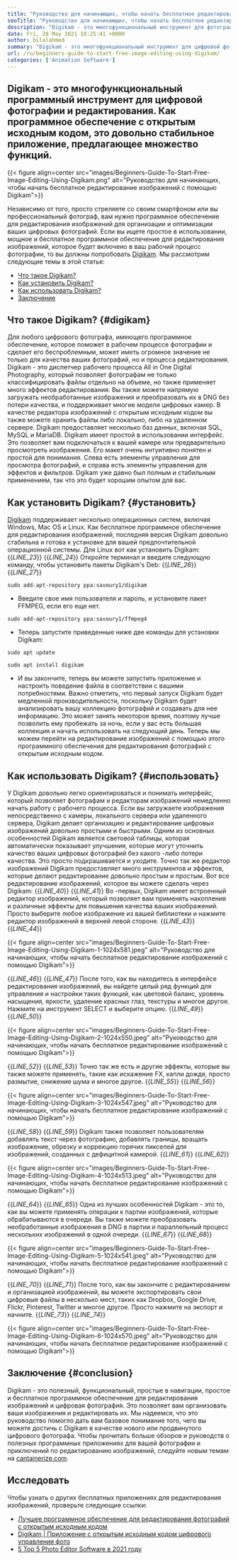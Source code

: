 ```yaml
---
title: "Руководство для начинающих, чтобы начать бесплатное редактирование изображений с помощью Digikam" 
seoTitle: "Руководство для начинающих, чтобы начать бесплатное редактирование изображений с помощью Digikam" 
description: "Digikam - это многофункциональный инструмент для фотографии и редактирования. Как программное обеспечение с открытым исходным кодом, это довольно стабильное приложение, предлагающее множество функций." 
date: Fri, 28 May 2021 19:25:41 +0000
author: bilalahmed
summary: "Digikam - это многофункциональный инструмент для цифровой фотографии и редактирования. Как программное обеспечение с открытым исходным кодом, это довольно стабильное приложение, предлагающее множество функций." 
url: /ru/beginners-guide-to-start-free-image-editing-using-digikam/
categories: ['Animation Software']
---
```


## Digikam - это многофункциональный программный инструмент для цифровой фотографии и редактирования. Как программное обеспечение с открытым исходным кодом, это довольно стабильное приложение, предлагающее множество функций.

{{< figure align=center src="images/Beginners-Guide-To-Start-Free-Image-Editing-Using-Digikam.png" alt="Руководство для начинающих, чтобы начать бесплатное редактирование изображений с помощью Digikam">}}

Независимо от того, просто стреляете со своим смартфоном или вы профессиональный фотограф, вам нужно программное обеспечение для редактирования изображений для организации и оптимизации ваших цифровых фотографий. Если вы ищете простое в использовании, мощное и бесплатное программное обеспечение для редактирования изображений, которое будет включено в ваш рабочий процесс фотографии, то вы должны попробовать [Digikam][1]. Мы рассмотрим следующие темы в этой статье:
  * [Что такое Digikam?][2]
  * [Как установить Digikam?][3]
  * [Как использовать Digikam?][4]
  * [Заключение][5]

## Что такое Digikam?   {#digikam}
Для любого цифрового фотографа, имеющего программное обеспечение, которое поможет в рабочем процессе фотографии и сделает его беспроблемным, может иметь огромное значение не только для качества ваших фотографий, но и процесса редактирования. Digikam - это диспетчер рабочего процесса All in One Digital Photography, который позволяет фотографам не только классифицировать файлы отдельно на объеме, но также применяет много эффектов редактирования. Вы также можете напрямую загружать необработанные изображения и преобразовать их в DNG без потери качества, и поддерживает многие модели цифровых камер. В качестве редактора изображений с открытым исходным кодом вы также можете хранить файлы либо локально, либо на удаленном сервере. Digikam предоставляет несколько баз данных, включая SQL, MySQL и MariaDB.
Digikam имеет простой в использовании интерфейс. Это позволяет вам подключаться к вашей камере или предварительно просмотреть изображения. Его макет очень интуитивно понятен и простой для понимания. Слева есть элементы управления для просмотра фотографий, и справа есть элементы управления для эффектов и фильтров. Dgikam уже давно был полным и стабильным применением, так что это будет хорошим опытом для вас.

## Как установить Digikam?   {#установить}
[Digikam][1] поддерживает несколько операционных систем, включая Windows, Mac OS и Linux. Как бесплатное программное обеспечение для редактирования изображений, последняя версия Digikam довольно стабильна и готова к установке для вашей предпочтительной операционной системы.
Для Linux вот как установить Digikam:
{{_LINE_23_}}
{{_LINE_24_}}
    Откройте терминал и введите следующую команду, чтобы установить пакеты Digikam's Deb:
{{_LINE_26_}}
{{_LINE_27_}}
```
sudo add-apt-repository ppa:savoury1/digikam
```
  * Введите свое имя пользователя и пароль, и установите пакет FFMPEG, если его еще нет.
```
sudo add-apt-repository ppa:savoury1/ffmpeg4
```
  * Теперь запустите приведенные ниже две команды для установки Digikam:
```
sudo apt update
```
```
sudo apt install digikam
```
  * И вы закончите, теперь вы можете запустить приложение и настроить поведение файла в соответствии с вашими потребностями.
Важно отметить, что первый запуск Digikam будет медленной производительности, поскольку Digikam будет анализировать вашу коллекцию фотографий и создавать для нее информацию. Это может занять некоторое время, поэтому лучше позволить ему пробежать за ночь, если у вас есть большая коллекция и начать использовать на следующий день. Теперь мы можем перейти на редактирование изображений с помощью этого программного обеспечения для редактирования фотографий с открытым исходным кодом.

## Как использовать Digikam?   {#использовать}
У Digikam довольно легко ориентироваться и понимать интерфейс, который позволяет фотографам и редакторам изображений немедленно начать работу с рабочего процесса. Если вы загружаете изображения непосредственно с камеры, локального сервера или удаленного сервера, Digikam делает организацию и редактирование цифровых изображений довольно простыми и быстрыми.
Одним из основных особенностей Digikam является световой таблицы, которая автоматически показывает улучшения, которые могут уточнить качество ваших цифровых фотографий без какого -либо потери качества. Это просто подкрашивается и уходите. Точно так же редактор изображений Digikam предоставляет много инструментов и эффектов, которые делают редактирование довольно простым и простым.
Вот все редактирование изображений, которое вы можете сделать через Digikam:
{{_LINE_40_}}
{{_LINE_41_}}
    Во -первых, Digikam имеет встроенный редактор изображений, который позволяет вам применять накопления и различные эффекты для повышения качества ваших изображений. Просто выберите любое изображение из вашей библиотеки и нажмите редактор изображений в верхней левой стороне.
{{_LINE_43_}}
{{_LINE_44_}}

{{< figure align=center src="images/Beginners-Guide-To-Start-Free-Image-Editing-Using-Digikam-1-1024x581.jpeg" alt="Руководство для начинающих, чтобы начать бесплатное редактирование изображений с помощью Digikam">}}

{{_LINE_46_}}
{{_LINE_47_}}
    После того, как вы находитесь в интерфейсе редактирования изображений, вы найдете целый ряд функций для управления и настройки таких функций, как цветовой баланс, уровень насыщения, яркости, удаление красных глаз, текстуры и многое другое. Нажмите на инструмент SELECT и выберите опцию.
{{_LINE_49_}}
{{_LINE_50_}}

{{< figure align=center src="images/Beginners-Guide-To-Start-Free-Image-Editing-Using-Digikam-2-1024x550.jpeg" alt="Руководство для начинающих, чтобы начать бесплатное редактирование изображений с помощью Digikam">}}

{{_LINE_52_}}
{{_LINE_53_}}
    Точно так же есть и другие эффекты, которые вы также можете применять, такие как искажение FX, капли дождя, просто размытие, снижение шума и многое другое.
{{_LINE_55_}}
{{_LINE_56_}}

{{< figure align=center src="images/Beginners-Guide-To-Start-Free-Image-Editing-Using-Digikam-3-1024x547.jpeg" alt="Руководство для начинающих, чтобы начать бесплатное редактирование изображений с помощью Digikam">}}

{{_LINE_58_}}
{{_LINE_59_}}
    Digikam также позволяет пользователям добавлять текст через фотографию, добавлять границы, вращать изображение, обрезку и коррекцию горячих пикселей для изображений, созданных с дефицитной камерой.
{{_LINE_61_}}
{{_LINE_62_}}

{{< figure align=center src="images/Beginners-Guide-To-Start-Free-Image-Editing-Using-Digikam-4-1024x513.jpeg" alt="Руководство для начинающих, чтобы начать бесплатное редактирование изображений с помощью Digikam">}}

{{_LINE_64_}}
{{_LINE_65_}}
    Одна из лучших особенностей Digikam - это то, как вы можете применять операции к партии изображений, которые обрабатываются в очереди. Вы также можете преобразовать необработанные изображения в DNG в партии и параллельный процесс нескольких изображений в одной очереди.
{{_LINE_67_}}
{{_LINE_68_}}

{{< figure align=center src="images/Beginners-Guide-To-Start-Free-Image-Editing-Using-Digikam-5-1024x541.jpeg" alt="Руководство для начинающих, чтобы начать бесплатное редактирование изображений с помощью Digikam">}}

{{_LINE_70_}}
{{_LINE_71_}}
    После того, как вы закончите с редактированием и организацией изображений, вы можете экспортировать свои цифровые файлы в несколько мест, таких как Dropbox, Google Drive, Flickr, Pinterest, Twitter и многое другое. Просто нажмите на экспорт и начните.
{{_LINE_73_}}
{{_LINE_74_}}

{{< figure align=center src="images/Beginners-Guide-To-Start-Free-Image-Editing-Using-Digikam-6-1024x570.jpeg" alt="Руководство для начинающих, чтобы начать бесплатное редактирование изображений с помощью Digikam">}}


## Заключение   {#conclusion}
Digikam - это полезный, функциональный, простые в навигации, простое и бесплатное программное обеспечение для редактирования изображений и цифровая фотография. Это позволяет вам организовать ваши изображения и редактировать их. Мы надеемся, что это руководство помогло дать вам базовое понимание того, чего вы можете достичь с Digikam в качестве нового или продвинутого цифрового фотографа. Чтобы прочитать больше обзоров и руководств о полезных программных приложениях для вашей фотографии и приключений по редактированию изображений, следуйте новым темам на [cantainerize.com][6].

## Исследовать
Чтобы узнать о других бесплатных приложениях для редактирования изображений, проверьте следующие ссылки:
  * [Лучшее программное обеспечение для редактирования фотографий с открытым исходным кодом][7]
  * [Digikam | Приложение с открытым исходным кодом цифрового управления фото][1]
  * [5 Top 5 Photo Editor Software в 2021 году][8]

  
[1]: https://products.containerize.com/photo-editing-software/digikam/
[2]: #digikam
[3]: #install
[4]: #use
[5]: #conclusion
[6]: https://blog.containerize.com/
[7]: https://products.containerize.com/photo-editing-software/
[8]: https://blog.containerize.com/photo-editing-software/top-5-open-source-photo-editor-software-in-2021/
